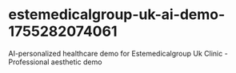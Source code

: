 # estemedicalgroup-uk-ai-demo-1755282074061
AI-personalized healthcare demo for Estemedicalgroup Uk Clinic - Professional aesthetic demo
